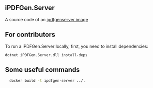 ## iPDFGen.Server

A source code of an [ipdfgenserver image](https://hub.docker.com/repository/docker/marisvigulis/ipdfgenserver)

## For contributors
To run a iPDFGen.Server locally, first, you need to install dependencies:
```
dotnet iPDFGen.Server.dll install-deps
```


## Some useful commands

```bash
  docker build -t ipdfgen-server ../.
```

